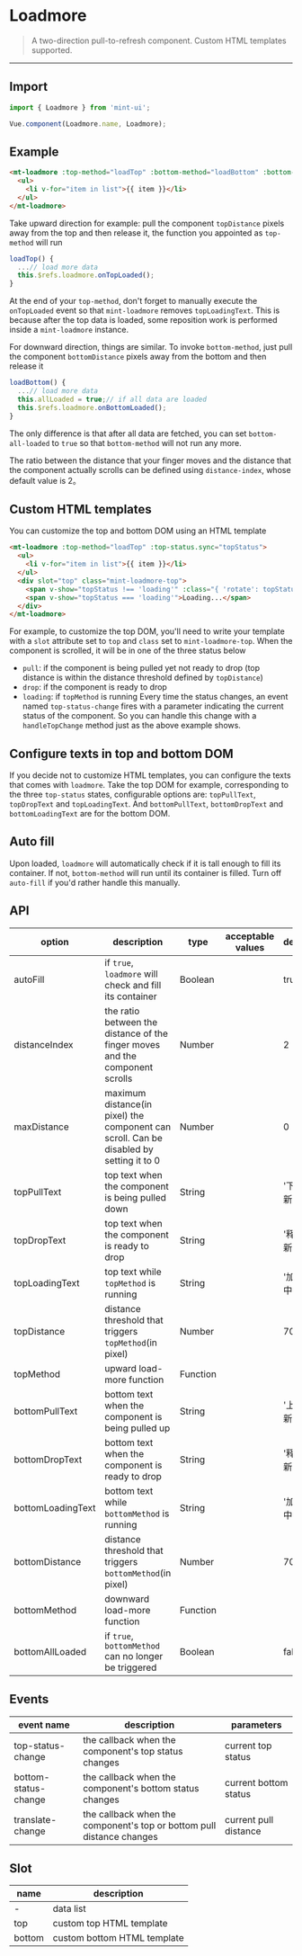 # Loadmore

> A two-direction pull-to-refresh component. Custom HTML templates supported.

-------------

## Import

```javascript
import { Loadmore } from 'mint-ui';

Vue.component(Loadmore.name, Loadmore);
```

## Example

```html
<mt-loadmore :top-method="loadTop" :bottom-method="loadBottom" :bottom-all-loaded="allLoaded" ref="loadmore">
  <ul>
    <li v-for="item in list">{{ item }}</li>
  </ul>
</mt-loadmore>
```

Take upward direction for example: pull the component `topDistance` pixels away from the top and then release it, the function you appointed as `top-method` will run

```javascript
loadTop() {
  ...// load more data
  this.$refs.loadmore.onTopLoaded();
}
```
At the end of your `top-method`, don't forget to manually execute the `onTopLoaded` event so that `mint-loadmore` removes `topLoadingText`. This is because after the top data is loaded, some reposition work is performed inside a `mint-loadmore` instance.

For downward direction, things are similar. To invoke `bottom-method`, just pull the component `bottomDistance` pixels away from the bottom and then release it

```javascript
loadBottom() {
  ...// load more data
  this.allLoaded = true;// if all data are loaded
  this.$refs.loadmore.onBottomLoaded();
}
```
The only difference is that after all data are fetched, you can set `bottom-all-loaded` to `true` so that `bottom-method` will not run any more.

The ratio between the distance that your finger moves and the distance that the component actually scrolls can be defined using `distance-index`, whose default value is 2。

## Custom HTML templates

You can customize the top and bottom DOM using an HTML template
```html
<mt-loadmore :top-method="loadTop" :top-status.sync="topStatus">
  <ul>
    <li v-for="item in list">{{ item }}</li>
  </ul>
  <div slot="top" class="mint-loadmore-top">
    <span v-show="topStatus !== 'loading'" :class="{ 'rotate': topStatus === 'drop' }">↓</span>
    <span v-show="topStatus === 'loading'">Loading...</span>
  </div>
</mt-loadmore>
```
For example, to customize the top DOM, you'll need to write your template with a `slot` attribute set to `top` and `class` set to `mint-loadmore-top`. When the component is scrolled, it will be in one of the three status below
*  `pull`: if the component is being pulled yet not ready to drop (top distance is within the distance threshold defined by `topDistance`)
*  `drop`: if the component is ready to drop
*  `loading`: if `topMethod` is running
Every time the status changes, an event named `top-status-change` fires with a parameter indicating the current status of the component. So you can handle this change with a `handleTopChange` method just as the above example shows.

## Configure texts in top and bottom DOM
If you decide not to customize HTML templates, you can configure the texts that comes with `loadmore`. Take the top DOM for example, corresponding to the three `top-status` states, configurable options are: `topPullText`, `topDropText` and `topLoadingText`. And `bottomPullText`, `bottomDropText` and `bottomLoadingText` are for the bottom DOM.

## Auto fill
Upon loaded, `loadmore` will automatically check if it is tall enough to fill its container. If not, `bottom-method` will run until its container is filled. Turn off `auto-fill` if you'd rather handle this manually.

## API
| option | description | type | acceptable values | default |
|------|-------|---------|-------|--------|
| autoFill | if `true`, `loadmore` will check and fill its container | Boolean | | true |
| distanceIndex | the ratio between the distance of the finger moves and the component scrolls | Number | | 2 |
| maxDistance | maximum distance(in pixel) the component can scroll. Can be disabled by setting it to 0 | Number | | 0 |
| topPullText | top text when the component is being pulled down | String | | '下拉刷新' |
| topDropText | top text when the component is ready to drop | String | | '释放更新' |
| topLoadingText | top text while `topMethod` is running | String | | '加载中...' |
| topDistance | distance threshold that triggers `topMethod`(in pixel) | Number | | 70 |
| topMethod | upward load-more function | Function | | |
| bottomPullText | bottom text when the component is being pulled up | String | | '上拉刷新' |
| bottomDropText | bottom text when the component is ready to drop | String | | '释放更新' |
| bottomLoadingText | bottom text while `bottomMethod` is running | String | | '加载中...' |
| bottomDistance | distance threshold that triggers `bottomMethod`(in pixel) | Number | | 70 |
| bottomMethod | downward load-more function | Function | | |
| bottomAllLoaded | if `true`, `bottomMethod` can no longer be triggered | Boolean | | false |

## Events
| event name | description | parameters |
|------|-------|---------|
| top-status-change | the callback when the component's top status changes | current top status |
| bottom-status-change | the callback when the component's bottom status changes | current bottom status |
| translate-change | the callback when the component's top or bottom pull distance changes | current pull distance |

## Slot
| name | description |
|------|--------|
| - | data list |
| top | custom top HTML template |
| bottom | custom bottom HTML template |

